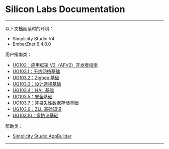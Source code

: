 # Silicon Labs Documentation

--------------------------------------------------------------------------------

以下文档阅读时的环境：
* Simplicity Studio V4
* EmberZnet 6.4.0.0

用户指南类：
* [UG102：应用框架 V2（AFV2）开发者指南](./doc/ug/UG102.md)
* [UG103.1：无线网络基础](./doc/ug/UG103.1.md)
* [UG103.2：Zigbee 基础](./doc/ug/UG103.2.md)
* [UG103.3：设计选择基础](./doc/ug/UG103.3.md)
* [UG103.4：HAL 基础](./doc/ug/UG103.4.md)
* [UG103.5：安全基础](./doc/ug/UG103.5.md)
* [UG103.7：非易失性数据存储基础](./doc/ug/UG103.7.md)
* [UG103.9：ZLL 基础知识](./doc/ug/UG103.9.md)
* [UG103.16：多协议基础](./doc/ug/UG103.16.md)

帮助类：
* [Simplicity Studio AppBuilder](./doc/help/Simplicity-Studio-AppBuilder.md)

--------------------------------------------------------------------------------
